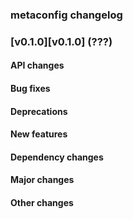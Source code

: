 ### metaconfig changelog

### [v0.1.0][v0.1.0] (???)

#### API changes
#### Bug fixes
#### Deprecations
#### New features
#### Dependency changes
#### Major changes
#### Other changes


